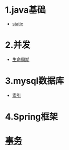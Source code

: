 # 1.java基础
* [static](docs/javabase/static.md)
# 2.并发
* [生命周期](docs/multiThread/threadLifeCycle.md)
# 3.mysql数据库
* [索引](docs/mysql/index.md)
# 4.Spring框架
# [事务](docs/spring/transaction.md)